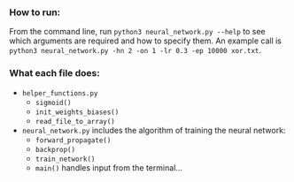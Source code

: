 ### How to run:
From the command line, run ```python3 neural_network.py --help``` to see which arguments are required and how to specify them. 
An example call is ```python3 neural_network.py -hn 2 -on 1 -lr 0.3 -ep 10000 xor.txt```. 

### What each file does:
* ```helper_functions.py```
  * ```sigmoid()```
  * ```init_weights_biases()```
  * ```read_file_to_array()```
* ```neural_network.py``` includes the algorithm of training the neural network:
  * ```forward_propagate()```
  * ```backprop()```
  * ```train_network()```
  * ```main()``` handles input from the terminal...
